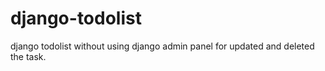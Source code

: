 # django-todolist

django todolist without using django admin panel for updated and deleted the task. 
